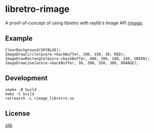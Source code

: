 # libretro-rimage

A proof-of-concept of using libretro with raylib's Image API [rimage](https://github.com/robloach/rimage).

## Example

```
ClearBackground(SKYBLUE);
ImageDrawCircle(&core->backBuffer, 200, 150, 30, RED);
ImageDrawRectangle(&core->backBuffer, 400, 200, 100, 140, GREEN);
ImageDrawLine(&core->backBuffer, 50, 300, 550, 380, ORANGE);
```

## Development

```
cmake -B build .
make -C build
retroarch -L rimage_libretro.so
```

## License

[zlib](LICENSE)
